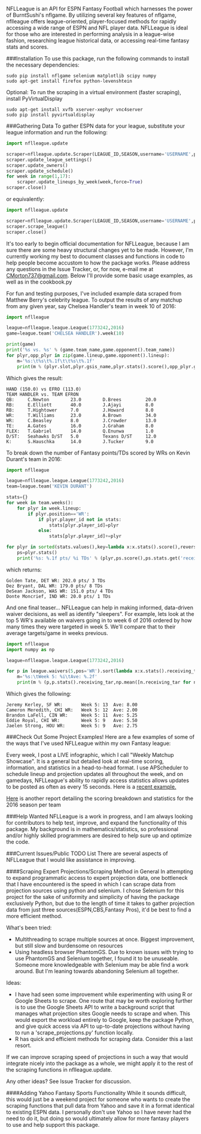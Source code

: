 NFLLeague is an API for ESPN Fantasy Football which harnesses the power of BurntSushi's nflgame.  By utilizing several key features of nflgame, nflleague offers league-oriented, player-focused methods for rapidly accessing a wide range of ESPN and NFL player data. NFLLeague is ideal for those who are interested in performing analysis in a league-wise fashion, researching league historical data, or accessing real-time fantasy stats and scores.

###Installation
To use this package, run the following commands to install the necessary dependencies:
```
sudo pip install nflgame selenium matplotlib scipy numpy
sudo apt-get install firefox python-levenshtein
```
Optional: To run the scraping in a virtual environment (faster scraping), install PyVirtualDisplay
```
sudo apt-get install xvfb xserver-xephyr vnc4server
sudo pip install pyvirtualdisplay
```
###Gathering Data
To gather ESPN data for your league, substitute your league information and run the following:
```python
import nflleague.update

scraper=nflleague.update.Scraper(LEAGUE_ID,SEASON,username='USERNAME',password='PASSWORD')
scraper.update_league_settings()
scraper.update_owners()
scraper.update_schedule()
for week in range(1,17):
    scraper.update_lineups_by_week(week,force=True)
scraper.close()
```
or equivalently:
```python
import nflleague.update

scraper=nflleague.update.Scraper(LEAGUE_ID,SEASON,username='USERNAME',password='PASSWORD')
scraper.scrape_league()
scraper.close()
```

It's too early to begin official documentation for NFLLeague, because I am sure there are some heavy structural changes yet to be made.  However, I'm currently working my best to document classes and functions in code to help people become accustom to how the package works.  Please address any questions in the Issue Tracker, or, for now, e-mail me at CMorton737@gmail.com.  Below I'll provide some basic usage examples, as well as in the cookbook.py

For fun and testing purposes, I've included example data scraped from Matthew Berry's celebrity league.
To output the results of any matchup from any given year, say Chelsea Handler's team in week 10 of 2016:
```python
import nflleague

league=nflleague.league.League(1773242,2016)
game=league.team('CHELSEA HANDLER').week(10)

print(game)
print('%s vs. %s' % (game.team_name,game.opponent().team_name))
for plyr,opp_plyr in zip(game.lineup,game.opponent().lineup):
    m='%s:\t%s\t%.1f\t\t%s\t%.1f'
    print(m % (plyr.slot,plyr.gsis_name,plyr.stats().score(),opp_plyr.gsis_name,opp_plyr.stats().score()))
```
Which gives the result:
```
HAND (150.0) vs EFRO (113.0)
TEAM HANDLER vs. TEAM EFRON
QB:     C.Newton        23.0        D.Brees         20.0
RB:     E.Elliott       40.0        J.Ajayi         8.0
RB:     T.Hightower     7.0         J.Howard        8.0
WR:     T.Williams      23.0        A.Brown         34.0
WR:     C.Beasley       8.0         J.Crowder       13.0
TE:     A.Gates         16.0        J.Graham        8.0
FLEX:   T.Gabriel       14.0        Q.Enunwa        1.0
D/ST:   Seahawks D/ST   5.0         Texans D/ST     12.0
K:      S.Hauschka      14.0        J.Tucker        9.0
```

To break down the number of Fantasy points/TDs scored by WRs on Kevin Durant's team in 2016:
```python
import nflleague

league=nflleague.league.League(1773242,2016)
team=league.team('KEVIN DURANT')

stats={}
for week in team.weeks():
    for plyr in week.lineup:
        if plyr.position=='WR':
            if plyr.player_id not in stats:
                stats[plyr.player_id]=plyr
            else:
                stats[plyr.player_id]+=plyr

for plyr in sorted(stats.values(),key=lambda x:x.stats().score(),reverse=True):
    ps=plyr.stats()
    print('%s: %.1f pts/ %i TDs' % (plyr,ps.score(),ps.stats.get('receiving_tds',0)))
```

which returns:
```
Golden Tate, DET WR: 202.0 pts/ 3 TDs
Dez Bryant, DAL WR: 179.0 pts/ 8 TDs
DeSean Jackson, WAS WR: 151.0 pts/ 4 TDs
Donte Moncrief, IND WR: 20.0 pts/ 1 TDs
```

And one final teaser... 
NFLLeague can help in making informed, data-driven waiver decisions, as well as identify "sleepers".  For example, lets look at the top 5 WR's available on waivers going in to week 6 of 2016 ordered by how many times they were targeted in week 5.  We'll compare that to their average targets/game in weeks previous.

```python
import nflleague
import numpy as np

league=nflleague.league.League(1773242,2016)

for p in league.waivers(5,pos='WR').sort(lambda x:x.stats().receiving_tar).limit(5):
    m='%s:\tWeek 5: %i\tAve: %.2f'
    print(m % (p,p.stats().receiving_tar,np.mean([n.receiving_tar for n in p.seasonal_stats()])))
```
Which gives the following:

```
Jeremy Kerley, SF WR:       Week 5: 13  Ave: 8.00
Cameron Meredith, CHI WR:   Week 5: 12  Ave: 2.00
Brandon LaFell, CIN WR:     Week 5: 11  Ave: 5.25
Eddie Royal, CHI WR:        Week 5: 9   Ave: 5.50
Jaelen Strong, HOU WR:      Week 5: 9   Ave: 2.75
```


###Check Out Some Project Examples!
Here are a few examples of some of the ways that I've used NFLLeague within my own Fantasy league:

   Every week, I post a LIVE infographic, which I call "Weekly Matchup Showcase".  It is a general but detailed look 
   at real-time scoring, information, and statistics in a head-to-head format.  I use APScheduler to schedule lineup 
   and projection updates all throughout the week, and on gamedays, NFLLeague's ability to rapidly access statistics 
   allows updates to be posted as often as every 15 seconds. Here is a [recent example.](http://cs.iusb.edu/~chmorton/WMS123456201614.png)

   [Here](http://cs.iusb.edu/~chmorton/ScoringReport123456201613.png) is another report detailing the scoring breakdown and statistics for the 2016 season per team


###Help Wanted
NFLLeague is a work in progress, and I am always looking for contributors to help test, improve, and expand the functionality of this package.  My background is in mathematics/statistics, so professional and/or highly skilled programmers are desired to help sure up and optimize the code.

###Current Issues/Public TODO List
There are several aspects of NFLLeague that I would like assistance in improving.

####Scraping Expert Projections/Scraping Method in General
In attempting to expand programmatic access to expert projection data, one bottleneck that I have encountered is the speed in which I can scrape data from projection sources using python and selenium.  I chose Selenium for this project for the sake of uniformity and simplicity of having the package exclusively Python, but due to the length of time it takes to gather projection data from just three sources(ESPN,CBS,Fantasy Pros), it'd be best to find a more efficient method. 

What's been tried:
  * Multithreading to scrape multiple sources at once. Biggest improvement, but still slow and burdensome on resources
  * Using headless browser PhantomGS.  Due to known issues with trying to use PhantomGS and Selenium together, I 
   found it to be unuseable.  Someone more knowledgeable with Selenium may be able find a work around. But I'm leaning
   towards abandoning Selenium all together.

Ideas:
  * I have had seen some improvement while experimenting with using R or Google Sheets to scrape. One route that may 
   be worth exploring further is to use the Google Sheets API to write a background script that manages what projection 
   sites Google needs to scrape and when.  This would export the workload entirely to Google, keep the package Python, 
   and give quick access via API to up-to-date projections without having to run a 'scrape_projections.py' function locally.
  * R has quick and efficient methods for scraping data.  Consider this a last resort.

If we can improve scraping speed of projections in such a way that would integrate nicely into the package as a whole, we might apply it to the rest of the scraping functions in nflleague.update.

Any other ideas? See Issue Tracker for discussion.

####Adding Yahoo Fantasy Sports Functionality
While it sounds difficult, this would just be a weekend project for someone who wants to create the scraping functions that pull data from Yahoo and save it in a format identical to existing ESPN data.  I personally don't use Yahoo so I have never had the need to do it, but doing so would ultimately allow for more fantasy players to use and help support this package.

